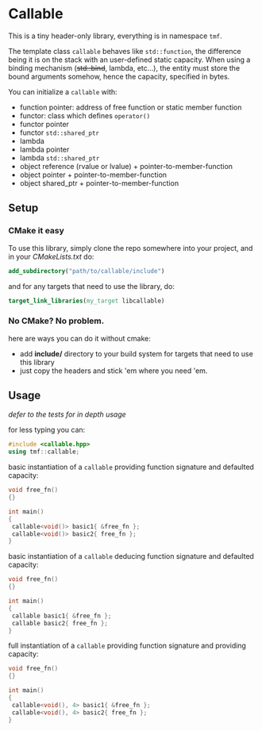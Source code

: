 # Callable
This is a tiny header-only library, everything is in namespace `tmf`.

The template class `callable` behaves like `std::function`, the difference being it is on the stack with an user-defined static capacity.
When using a binding mechanism (~~std::bind~~, lambda, etc...), the entity must store the bound arguments somehow, hence the capacity, specified in bytes.

You can initialize a `callable` with:
 - function pointer: address of free function or static member function
 - functor: class which defines `operator()`
 - functor pointer
 - functor `std::shared_ptr`
 - lambda
 - lambda pointer
 - lambda `std::shared_ptr`
 - object reference (rvalue or lvalue) + pointer-to-member-function
 - object pointer + pointer-to-member-function
 - object shared_ptr + pointer-to-member-function

## Setup
### CMake it easy
To use this library, simply clone the repo somewhere into your project, and in your *CMakeLists.txt* do:
```cmake
add_subdirectory("path/to/callable/include")
```

and for any targets that need to use the library, do:
```cmake
target_link_libraries(my_target libcallable)
```

### No CMake? No problem.
here are ways you can do it without cmake:
+ add **include/** directory to your build system for targets that need to use this library
+ just copy the headers and stick 'em where you need 'em.

## Usage
*defer to the tests for in depth usage*

for less typing you can:
```c++
#include <callable.hpp>
using tmf::callable;
```

basic instantiation of a `callable` providing function signature and defaulted capacity:
```c++
void free_fn()
{}

int main()
{
 callable<void()> basic1{ &free_fn };
 callable<void()> basic2{ free_fn };
}
```

basic instantiation of a `callable` deducing function signature and defaulted capacity:
```c++
void free_fn()
{}

int main()
{
 callable basic1{ &free_fn };
 callable basic2{ free_fn };
}
```

full instantiation of a `callable` providing function signature and providing capacity:
```c++
void free_fn()
{}

int main()
{
 callable<void(), 4> basic1{ &free_fn };
 callable<void(), 4> basic2{ free_fn };
}
```

